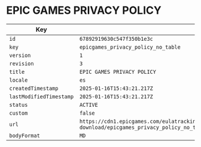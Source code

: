 # EPIC GAMES PRIVACY POLICY

| Key | Value |
| --- | ----- |
| `id` | `67892919630c547f350b1e3c` |
| `key` | `epicgames_privacy_policy_no_table` |
| `version` | `1` |
| `revision` | `3` |
| `title` | `EPIC GAMES PRIVACY POLICY` |
| `locale` | `es` |
| `createdTimestamp` | `2025-01-16T15:43:21.217Z` |
| `lastModifiedTimestamp` | `2025-01-16T15:43:21.217Z` |
| `status` | `ACTIVE` |
| `custom` | `false` |
| `url` | `https://cdn1.epicgames.com/eulatracking-download/epicgames_privacy_policy_no_table/es/v1/r3/a42c08ad9f4ab559b00cd1ceb6e655c7.pdf` |
| `bodyFormat` | `MD` |
